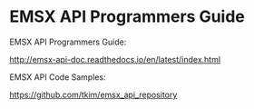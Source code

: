 # EMSX API Programmers Guide

EMSX API Programmers Guide:

http://emsx-api-doc.readthedocs.io/en/latest/index.html

EMSX API Code Samples:

https://github.com/tkim/emsx_api_repository
